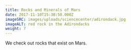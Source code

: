 ```yaml
---
title: Rocks and Minerals of Mars
date: 2017-11-10T15:38:58.000Z
imageSRC: images/uploads/sciencecenter/adirondack.jpg
imageALT: red rock in the Adirondacks
weight: 7
---
```

We check out rocks that exist on Mars.
